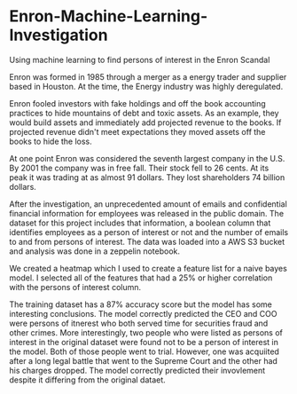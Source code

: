 # Enron-Machine-Learning-Investigation
Using machine learning to find persons of interest in the Enron Scandal

Enron was formed in 1985 through a merger as a energy trader and supplier based in Houston. At the time, the Energy industry was highly deregulated.

Enron fooled investors with fake holdings and off the book accounting practices to hide mountains of debt and toxic assets.
As an example, they would build assets and immediately add projected revenue to the books. If projected revenue didn't meet expectations they moved assets off the books to hide the loss.

At one point Enron was considered the seventh largest company in the U.S. By 2001 the company was in free fall. Their stock fell to 26 cents. At its peak it was trading at as almost 91 dollars. They lost shareholders 74 billion dollars.

After the investigation, an unprecedented amount of emails and confidential financial information for employees was released in the public domain. The dataset for this project includes that information, a boolean column that identifies employees as a person of interest or not and the number of emails to and from persons of interest. The data was loaded into a AWS S3 bucket and analysis was done in a zeppelin notebook.

We created a heatmap which I used to create a feature list for a naive bayes model. I selected all of the features that had a 25% or higher correlation with the persons of interest column. 

The training dataset has a 87% accuracy score but the model has some interesting conclusions. The model correctly predicted the CEO and COO were persons of itnerest who both served time for securities fraud and other crimes. More interestingly, two people who were listed as persons of interest in the original dataset were found not to be a person of interest in the model. Both of those people went to trial. However, one was acquiited after a long legal battle that went to the Supreme Court and the other had his charges dropped. The model correctly predicted their invovlement despite it differing from the original dataet.
